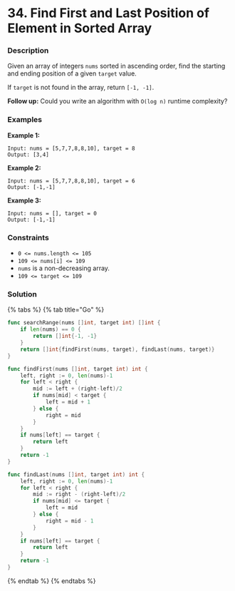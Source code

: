 # 34. Find First and Last Position of Element in Sorted Array

### Description

Given an array of integers `nums` sorted in ascending order, find the starting and ending position of a given `target` value.

If `target` is not found in the array, return `[-1, -1]`.

**Follow up:** Could you write an algorithm with `O(log n)` runtime complexity?

### Examples

**Example 1:**

```text
Input: nums = [5,7,7,8,8,10], target = 8
Output: [3,4]

```

**Example 2:**

```text
Input: nums = [5,7,7,8,8,10], target = 6
Output: [-1,-1]

```

**Example 3:**

```text
Input: nums = [], target = 0
Output: [-1,-1]

```

### **Constraints**

* `0 <= nums.length <= 105`
* `109 <= nums[i] <= 109`
* `nums` is a non-decreasing array.
* `109 <= target <= 109`

### Solution

{% tabs %}
{% tab title="Go" %}
```go
func searchRange(nums []int, target int) []int {
	if len(nums) == 0 {
		return []int{-1, -1}
	}
	return []int{findFirst(nums, target), findLast(nums, target)}
}

func findFirst(nums []int, target int) int {
	left, right := 0, len(nums)-1
	for left < right {
		mid := left + (right-left)/2
		if nums[mid] < target {
			left = mid + 1
		} else {
			right = mid
		}
	}
	if nums[left] == target {
		return left
	}
	return -1
}

func findLast(nums []int, target int) int {
	left, right := 0, len(nums)-1
	for left < right {
		mid := right - (right-left)/2
		if nums[mid] <= target {
			left = mid
		} else {
			right = mid - 1
		}
	}
	if nums[left] == target {
		return left
	}
	return -1
}
```
{% endtab %}
{% endtabs %}

